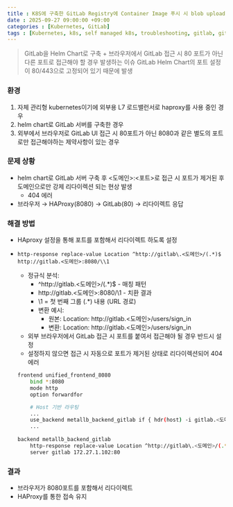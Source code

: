 ```yaml
---
title : K8S에 구축한 GitLab Registry에 Container Image 푸시 시 blob upload unknown 에러 TroubleShooting
date : 2025-09-27 09:00:00 +09:00
categories : [Kubernetes, GitLab]
tags : [Kubernetes, k8s, self managed k8s, troubleshooting, gitlab, gitlab helm chart, gitlab registry, minio, object storage] #소문자만 가능
---
```


> GitLab을 Helm Chart로 구축 + 브라우저에서 GitLab 접근 시 80 포트가 아닌 다른 포트로 접근해야 할 경우 발생하는 이슈
GitLab Helm Chart의 포트 설정이 80/443으로 고정되어 있기 때문에 발생
> 

### 환경

1. 자체 관리형 kubernetes이기에 외부용 L7 로드밸런서로 haproxy를 사용 중인 경우
2. helm chart로 GitLab 서버를 구축한 경우
3. 외부에서 브라우저로 GitLab UI 접근 시 80포트가 아닌 8080과 같은 별도의 포트로만 접근해야하는 제약사항이 있는 경우

### 문제 상황

- helm chart로 GitLab 서버 구축 후 <도메인>:<포트>로 접근 시 포트가 제거된 후 도메인으로만 강제 리다이렉션 되는 현상 발생
    - 404 에러
- 브라우저 → HAProxy(8080) → GitLab(80) → 리다이렉트 응답

### 해결 방법

- HAproxy 설정을 통해 포트를 포함해서 리다이렉트 하도록 설정
- `http-response replace-value Location ^http://gitlab\.<도메인>/(.*)$ http://gitlab.<도메인>:8080/\\1`
    - 정규식 분석:
        - ^http://gitlab\.<도메인>/(.*)$ - 매칭 패턴
        - http://gitlab.<도메인>:8080/\\1 - 치환 결과
        - \1 = 첫 번째 그룹 (.*) 내용 (URL 경로)
        - 변환 예시:
            - 원본: Location: http://gitlab.<도메인>/users/sign_in
            - 변환: Location: http://gitlab.<도메인>/users/sign_in
    - 외부 브라우저에서 GitLab 접근 시 포트를 붙여서 접근해야 될 경우 반드시 설정
    - 설정하지 않으면 접근 시 자동으로 포트가 제거된 상태로 리다이렉션되어 404 에러
    
    ```bash
    frontend unified_frontend_8080
        bind *:8080
        mode http
        option forwardfor
    
        # Host 기반 라우팅
        ...
        use_backend metallb_backend_gitlab if { hdr(host) -i gitlab.<도메인> }
        ...
        
    backend metallb_backend_gitlab
        http-response replace-value Location ^http://gitlab\.<도메인>/(.*)$ http://gitlab.<도메인>:8080/\\1
        server gitlab 172.27.1.102:80
    ```
    

### 결과

- 브라우저가 8080포트를 포함해서 리다이렉트
- HAProxy를 통한 접속 유지